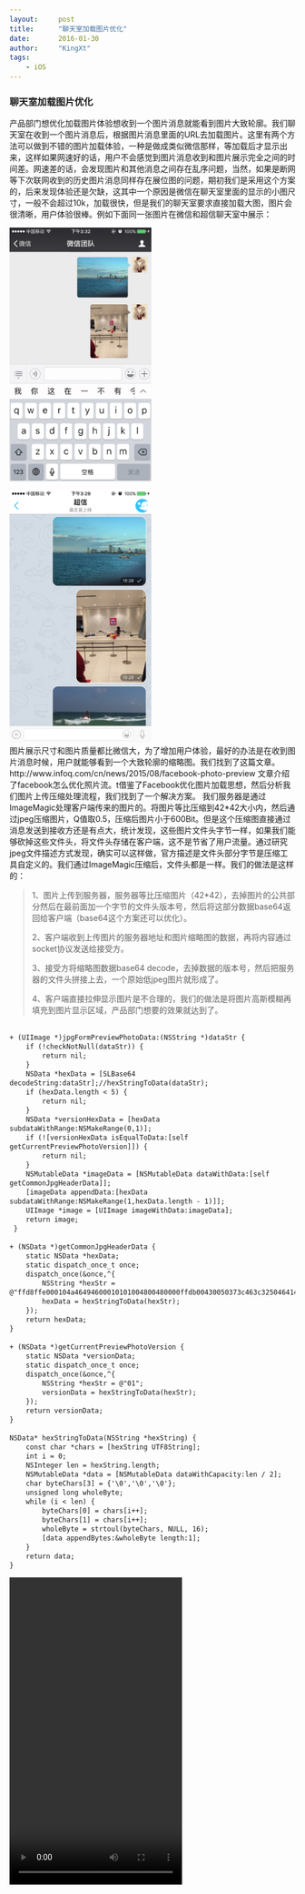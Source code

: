 ```yaml
---
layout:     post		
title:      "聊天室加载图片优化"		
date:       2016-01-30	
author:     "KingXt"		
tags:
    - iOS
---
```


### 聊天室加载图片优化 

产品部门想优化加载图片体验想收到一个图片消息就能看到图片大致轮廓。我们聊天室在收到一个图片消息后，根据图片消息里面的URL去加载图片。这里有两个方法可以做到不错的图片加载体验，一种是做成类似微信那样，等加载后才显示出来，这样如果网速好的话，用户不会感觉到图片消息收到和图片展示完全之间的时间差。网速差的话，会发现图片和其他消息之间存在乱序问题，当然，如果是断网等下次联网收到的历史图片消息同样存在展位图的问题，期初我们是采用这个方案的，后来发现体验还是欠缺，这其中一个原因是微信在聊天室里面的显示的小图尺寸，一般不会超过10k，加载很快，但是我们的聊天室要求直接加载大图，图片会很清晰，用户体验很棒。例如下面同一张图片在微信和超信聊天室中展示：
<div>
<img src="/img/post/IMG_3046.PNG" width="250" style="float: left; margin: 0px 15px 15px 0px;"/>
<img src="/img/post/IMG_3045.PNG" width="250"/>
</div>
图片展示尺寸和图片质量都比微信大，为了增加用户体验，最好的办法是在收到图片消息时候，用户就能够看到一个大致轮廓的缩略图。我们找到了这篇文章。
http://www.infoq.com/cn/news/2015/08/facebook-photo-preview
文章介绍了facebook怎么优化照片流。t借鉴了Facebook优化图片加载思想，然后分析我们图片上传压缩处理流程，我们找到了一个解决方案。
我们服务器是通过ImageMagic处理客户端传来的图片的。将图片等比压缩到42*42大小内，然后通过jpeg压缩图片，Q值取0.5，压缩后图片小于600Bit。但是这个压缩图直接通过消息发送到接收方还是有点大，统计发现，这些图片文件头字节一样，如果我们能够砍掉这些文件头，将文件头存储在客户端，这不是节省了用户流量。通过研究jpeg文件描述方式发现，确实可以这样做，官方描述是文件头部分字节是压缩工具自定义的。我们通过ImageMagic压缩后，文件头都是一样。我们的做法是这样的：

> 1、图片上传到服务器，服务器等比压缩图片（42*42），去掉图片的公共部分然后在最前面加一个字节的文件头版本号，然后将这部分数据base64返回给客户端（base64这个方案还可以优化）。 
> 
> 2、客户端收到上传图片的服务器地址和图片缩略图的数据，再将内容通过socket协议发送给接受方。
> 
> 3、接受方将缩略图数据base64 decode，去掉数据的版本号，然后把服务器的文件头拼接上去，一个原始低jpeg图片就形成了。
> 
> 4、客户端直接拉伸显示图片是不合理的，我们的做法是将图片高斯模糊再填充到图片显示区域，产品部门想要的效果就达到了。

```objc

+ (UIImage *)jpgFormPreviewPhotoData:(NSString *)dataStr {
    if (!checkNotNull(dataStr)) {
        return nil;
    }
    NSData *hexData = [SLBase64 decodeString:dataStr];//hexStringToData(dataStr);
    if (hexData.length < 5) {
        return nil;
    }
    NSData *versionHexData = [hexData subdataWithRange:NSMakeRange(0,1)];
    if (![versionHexData isEqualToData:[self getCurrentPreviewPhotoVersion]]) {
        return nil;
    }
    NSMutableData *imageData = [NSMutableData dataWithData:[self getCommonJpgHeaderData]];
    [imageData appendData:[hexData subdataWithRange:NSMakeRange(1,hexData.length - 1)]];
    UIImage *image = [UIImage imageWithData:imageData];
    return image;
 }

+ (NSData *)getCommonJpgHeaderData {
    static NSData *hexData;
    static dispatch_once_t once;
    dispatch_once(&once,^{
        NSString *hexStr = @"ffd8ffe000104a46494600010101004800480000ffdb00430050373c463c32504641465a55505f78c882786e6e78f5afb991c8ffffffffffffffffffffffffffffffffffffffffffffffffffffffffffffffffffffffffffffffdb004301555a5a786978eb8282ebffffffffffffffffffffffffffffffffffffffffffffffffffffffffffffffffffffffffffffffffffffffffffffffffffffffffffffffc0001108";
        hexData = hexStringToData(hexStr);
    });
    return hexData;
}

+ (NSData *)getCurrentPreviewPhotoVersion {
    static NSData *versionData;
    static dispatch_once_t once;
    dispatch_once(&once,^{
        NSString *hexStr = @"01";
        versionData = hexStringToData(hexStr);
    });
    return versionData;
}

NSData* hexStringToData(NSString *hexString) {
    const char *chars = [hexString UTF8String];
    int i = 0;
    NSInteger len = hexString.length;
    NSMutableData *data = [NSMutableData dataWithCapacity:len / 2];
    char byteChars[3] = {'\0','\0','\0'};
    unsigned long wholeByte;
    while (i < len) {
        byteChars[0] = chars[i++];
        byteChars[1] = chars[i++];
        wholeByte = strtoul(byteChars, NULL, 16);
        [data appendBytes:&wholeByte length:1];
    }
    return data;
}
```

<video width="304" height="540" src="/img/post/ImageLoading.mov" controls="controls"></video>

